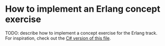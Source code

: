 # How to implement an Erlang concept exercise

TODO: describe how to implement a concept exercise for the Erlang track. For inspiration, check out the [C# version of this file][csharp-implementing].

[csharp-implementing]: ../../csharp/reference/implementing-a-concept-exercise.md
